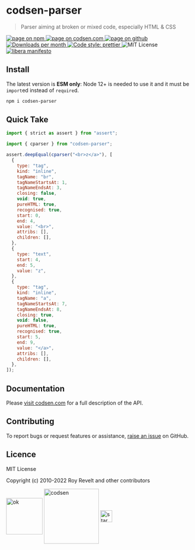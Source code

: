 # codsen-parser

> Parser aiming at broken or mixed code, especially HTML & CSS

<div class="package-badges">
  <a href="https://www.npmjs.com/package/codsen-parser" rel="nofollow noreferrer noopener">
    <img src="https://img.shields.io/badge/-npm-blue?style=flat-square" alt="page on npm">
  </a>
  <a href="https://codsen.com/os/codsen-parser" rel="nofollow noreferrer noopener">
    <img src="https://img.shields.io/badge/-codsen-blue?style=flat-square" alt="page on codsen.com">
  </a>
  <a href="https://github.com/codsen/codsen/tree/main/packages/codsen-parser" rel="nofollow noreferrer noopener">
    <img src="https://img.shields.io/badge/-github-blue?style=flat-square" alt="page on github">
  </a>
  <a href="https://npmcharts.com/compare/codsen-parser?interval=30" rel="nofollow noreferrer noopener" target="_blank">
    <img src="https://img.shields.io/npm/dm/codsen-parser.svg?style=flat-square" alt="Downloads per month">
  </a>
  <a href="https://prettier.io" rel="nofollow noreferrer noopener" target="_blank">
    <img src="https://img.shields.io/badge/code_style-prettier-brightgreen.svg?style=flat-square" alt="Code style: prettier">
  </a>
  <img src="https://img.shields.io/badge/licence-MIT-brightgreen.svg?style=flat-square" alt="MIT License">
  <a href="https://liberamanifesto.com" rel="nofollow noreferrer noopener" target="_blank">
    <img src="https://img.shields.io/badge/libera-manifesto-lightgrey.svg?style=flat-square" alt="libera manifesto">
  </a>
</div>

## Install

The latest version is **ESM only**: Node 12+ is needed to use it and it must be `import`ed instead of `require`d.

```bash
npm i codsen-parser
```

## Quick Take

```js
import { strict as assert } from "assert";

import { cparser } from "codsen-parser";

assert.deepEqual(cparser("<br>z</a>"), [
  {
    type: "tag",
    kind: "inline",
    tagName: "br",
    tagNameStartsAt: 1,
    tagNameEndsAt: 3,
    closing: false,
    void: true,
    pureHTML: true,
    recognised: true,
    start: 0,
    end: 4,
    value: "<br>",
    attribs: [],
    children: [],
  },
  {
    type: "text",
    start: 4,
    end: 5,
    value: "z",
  },
  {
    type: "tag",
    kind: "inline",
    tagName: "a",
    tagNameStartsAt: 7,
    tagNameEndsAt: 8,
    closing: true,
    void: false,
    pureHTML: true,
    recognised: true,
    start: 5,
    end: 9,
    value: "</a>",
    attribs: [],
    children: [],
  },
]);
```

## Documentation

Please [visit codsen.com](https://codsen.com/os/codsen-parser/) for a full description of the API.

## Contributing

To report bugs or request features or assistance, [raise an issue](https://github.com/codsen/codsen/issues/new/choose) on GitHub.

## Licence

MIT License

Copyright (c) 2010-2022 Roy Revelt and other contributors

<img src="https://codsen.com/images/png-codsen-ok.png" width="98" alt="ok" align="center"> <img src="https://codsen.com/images/png-codsen-1.png" width="148" alt="codsen" align="center"> <img src="https://codsen.com/images/png-codsen-star-small.png" width="32" alt="star" align="center">

